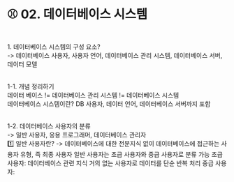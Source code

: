 # ⚾ 02. 데이터베이스 시스템 
<br>
1. 데이터베이스 시스템의 구성 요소? <br>
  -> 데이터베이스 사용자, 사용자 언어, 데이터베이스 관리 시스템, 데이터베이스 서버, 데이터 모델 <br><br>

1-1. 개념 정리하기 <br>
데이터 베이스 != 데이터베이스 관리 시스템 != 데이터베이스 시스템 <br>
데이터베이스 시스템이란? DB 사용자, 데이터 언어, 데이터베이스 서버까지 포함 <br><br>

1-2. 데이터베이스 사용자의 분류 <br>
  -> 일반 사용자, 응용 프로그래머, 데이터베이스 관리자 <br>
  1️⃣ 일반 사용자란? -> 데이터베이스에 대한 전문지식 없이 데이터베이스에 접근하는 사용자 유형, 즉 최종 사용자
  일반 사용자는 초급 사용자와 중급 사용자로 분류 가능
  초급 사용자: 데이터베이스 관련 지식 거의 없는 사용자로 데이터를 단순 반복 처리
  중급 사용자: 

  
